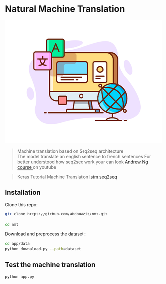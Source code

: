 # Natural Machine Translation

<p align="center">
<img src="./images/image.jpeg"  width="512" height="397">
</p>

> Machine translation based on Seq2seq architecture   
> The model translate an english sentence to french sentences 
> For better understood how seq2seq work your can look [Andrew Ng course ](https://www.youtube.com/playlist?list=PL1F3ABbhcqa3BBWo170U4Ev2wfsF7FN8l) on youtube 

>Keras Tutorial Machine Translation [lstm seq2seq](https://keras.io/examples/nlp/lstm_seq2seq/)


## Installation

Clone this repo:

```sh
git clone https://github.com/abdouaziz/nmt.git

cd nmt
```

Download and preprocess the dataset :

```sh
cd app/data 
python downaload.py --path=dataset
```

## Test the machine translation



```sh
python app.py
```

 
